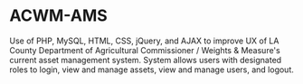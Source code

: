 # ACWM-AMS
Use of PHP, MySQL, HTML, CSS, jQuery, and AJAX to improve UX of LA County Department of Agricultural Commissioner / Weights &amp; Measure's current asset management system. System allows users with designated roles to login, view and manage assets, view and manage users, and logout.
